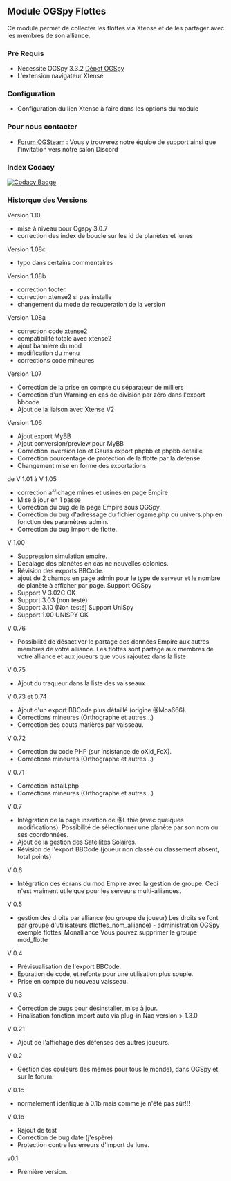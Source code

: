 ## Module OGSpy Flottes

Ce module permet de collecter les flottes via Xtense et de les partager avec les membres de son alliance.

### Pré Requis ###

* Nécessite OGSpy 3.3.2 [Dépot OGSpy](https://github.com/ogsteam/ogspy)
* L'extension navigateur Xtense

### Configuration ###

* Configuration du lien Xtense à faire dans les options du module

### Pour nous contacter ###

* [Forum OGSteam](https://forum.ogsteam.fr) : Vous y trouverez notre équipe de support ainsi que l'invitation vers notre salon Discord

### Index Codacy ###

[![Codacy Badge](https://api.codacy.com/project/badge/Grade/fc6e356107664a3e9c4af45568cbb123)](https://www.codacy.com/project/OGSteam/mod-flottes/dashboard?utm_source=github.com&amp;utm_medium=referral&amp;utm_content=OGSteam/mod-flottes&amp;utm_campaign=Badge_Grade_Dashboard)

### Historque des Versions ###

Version 1.10
- mise à niveau pour Ogspy 3.0.7
- correction des index de boucle sur les id de planètes et lunes

Version 1.08c
- typo dans certains commentaires

Version 1.08b
- correction footer
- correction xtense2 si pas installe
- changement du mode de recuperation de la version

Version 1.08a
- correction code xtense2
- compatibilité totale avec xtense2
- ajout banniere du mod
- modification du menu
- corrections code mineures

Version 1.07
- Correction de la prise en compte du séparateur de milliers
- Correction d'un Warning en cas de division par zéro dans l'export bbcode
- Ajout de la liaison avec Xtense V2

Version 1.06
- Ajout export MyBB
- Ajout conversion/preview pour MyBB
- Correction inversion Ion et Gauss export phpbb et phpbb detaille
- Correction pourcentage de protection de la flotte par la defense
- Changement mise en forme des exportations

de V 1.01 à V 1.05
- correction affichage mines et usines en page Empire
- Mise à jour en 1 passe
- Correction du bug de la page Empire sous OGSpy.
- Correction du bug d'adressage du fichier ogame.php ou univers.php en fonction des paramètres admin.
- Correction du bug Import de flotte.

V 1.00
- Suppression simulation empire.
- Décalage des planètes en cas ne nouvelles colonies.
- Révision des exports BBCode.
- ajout de 2 champs en page admin pour le type de serveur et le nombre de planète à afficher par page.
Support OGSpy
- Support V 3.02C  OK
- Support 3.03 (non testé)
- Support 3.10 (Non testé)
Support UniSpy
- Support 1.00 UNISPY OK

V 0.76
- Possibilité de désactiver le partage des données Empire aux autres membres de votre alliance.
Les flottes sont partagé aux membres de votre alliance et aux joueurs que vous rajoutez dans la liste

V 0.75
- Ajout du traqueur dans la liste des vaisseaux

V 0.73 et 0.74
- Ajout d'un export BBCode plus détaillé (origine @Moa666).
- Corrections mineures (Orthographe et autres...)
- Correction des couts matières par vaisseau.


V 0.72
- Correction du code PHP (sur insistance de oXid_FoX).
- Corrections mineures (Orthographe et autres...)

V 0.71
- Correction install.php
- Corrections mineures (Orthographe et autres...)

V 0.7
- Intégration de la page insertion de @Lithie (avec quelques modifications). Possibilité de sélectionner une planète par son nom ou ses coordonnées.
- Ajout de la gestion des Satellites Solaires.
- Révision de l'export BBCode (joueur non classé ou classement absent, total points)

V 0.6
- Intégration des écrans du mod Empire avec la gestion de groupe. Ceci n'est vraiment utile que pour les serveurs multi-alliances.

V 0.5
- gestion des droits par alliance (ou groupe de joueur)
Les droits se font par groupe d'utilisateurs (flottes_nom_alliance) - administration OGSpy
exemple flottes_Monalliance
Vous pouvez supprimer le groupe mod_flotte

V 0.4
- Prévisualisation de l'export BBCode.
- Epuration de code, et refonte pour une utilisation plus souple.
- Prise en compte du nouveau vaisseau.


V 0.3
- Correction de bugs pour désinstaller, mise à jour.
- Finalisation fonction import auto via plug-in Naq version > 1.3.0

V 0.21
- Ajout de l'affichage des défenses des autres joueurs.

V 0.2
- Gestion des couleurs (les mêmes pour tous le monde), dans OGSpy et sur le forum.

V 0.1c
- normalement identique à 0.1b mais comme je n'été pas sûr!!!

V 0.1b
- Rajout de test
- Correction de bug date (j'espère)
- Protection contre les erreurs d'import de lune.

v0.1:
- Première version.

